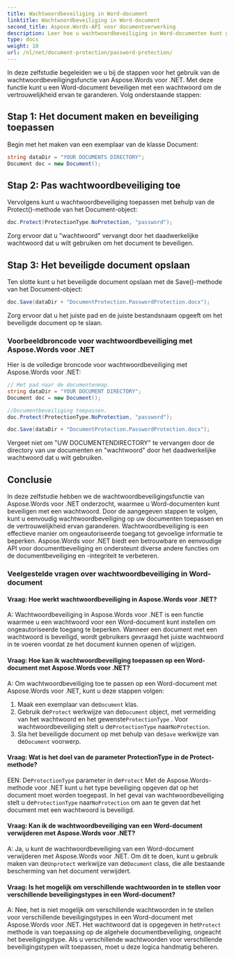 ```yaml
---
title: Wachtwoordbeveiliging in Word-document
linktitle: Wachtwoordbeveiliging in Word-document
second_title: Aspose.Words-API voor documentverwerking
description: Leer hoe u wachtwoordbeveiliging in Word-documenten kunt gebruiken met Aspose.Words voor .NET.
type: docs
weight: 10
url: /nl/net/document-protection/password-protection/
---
```

In deze zelfstudie begeleiden we u bij de stappen voor het gebruik van de wachtwoordbeveiligingsfunctie van Aspose.Words voor .NET. Met deze functie kunt u een Word-document beveiligen met een wachtwoord om de vertrouwelijkheid ervan te garanderen. Volg onderstaande stappen:

## Stap 1: Het document maken en beveiliging toepassen

Begin met het maken van een exemplaar van de klasse Document:

```csharp
string dataDir = "YOUR DOCUMENTS DIRECTORY";
Document doc = new Document();
```

## Stap 2: Pas wachtwoordbeveiliging toe

Vervolgens kunt u wachtwoordbeveiliging toepassen met behulp van de Protect()-methode van het Document-object:

```csharp
doc.Protect(ProtectionType.NoProtection, "password");
```

Zorg ervoor dat u "wachtwoord" vervangt door het daadwerkelijke wachtwoord dat u wilt gebruiken om het document te beveiligen.

## Stap 3: Het beveiligde document opslaan

Ten slotte kunt u het beveiligde document opslaan met de Save()-methode van het Document-object:

```csharp
doc.Save(dataDir + "DocumentProtection.PasswordProtection.docx");
```

Zorg ervoor dat u het juiste pad en de juiste bestandsnaam opgeeft om het beveiligde document op te slaan.

### Voorbeeldbroncode voor wachtwoordbeveiliging met Aspose.Words voor .NET

Hier is de volledige broncode voor wachtwoordbeveiliging met Aspose.Words voor .NET:

```csharp
// Het pad naar de documentenmap.
string dataDir = "YOUR DOCUMENT DIRECTORY";
Document doc = new Document();

//Documentbeveiliging toepassen.
doc.Protect(ProtectionType.NoProtection, "password");

doc.Save(dataDir + "DocumentProtection.PasswordProtection.docx");
```

Vergeet niet om "UW DOCUMENTENDIRECTORY" te vervangen door de directory van uw documenten en "wachtwoord" door het daadwerkelijke wachtwoord dat u wilt gebruiken.


## Conclusie

In deze zelfstudie hebben we de wachtwoordbeveiligingsfunctie van Aspose.Words voor .NET onderzocht, waarmee u Word-documenten kunt beveiligen met een wachtwoord. Door de aangegeven stappen te volgen, kunt u eenvoudig wachtwoordbeveiliging op uw documenten toepassen en de vertrouwelijkheid ervan garanderen. Wachtwoordbeveiliging is een effectieve manier om ongeautoriseerde toegang tot gevoelige informatie te beperken. Aspose.Words voor .NET biedt een betrouwbare en eenvoudige API voor documentbeveiliging en ondersteunt diverse andere functies om de documentbeveiliging en -integriteit te verbeteren.

### Veelgestelde vragen over wachtwoordbeveiliging in Word-document

#### Vraag: Hoe werkt wachtwoordbeveiliging in Aspose.Words voor .NET?

A: Wachtwoordbeveiliging in Aspose.Words voor .NET is een functie waarmee u een wachtwoord voor een Word-document kunt instellen om ongeautoriseerde toegang te beperken. Wanneer een document met een wachtwoord is beveiligd, wordt gebruikers gevraagd het juiste wachtwoord in te voeren voordat ze het document kunnen openen of wijzigen.

#### Vraag: Hoe kan ik wachtwoordbeveiliging toepassen op een Word-document met Aspose.Words voor .NET?

A: Om wachtwoordbeveiliging toe te passen op een Word-document met Aspose.Words voor .NET, kunt u deze stappen volgen:
1.  Maak een exemplaar van de`Document` klas.
2.  Gebruik de`Protect` werkwijze van de`Document` object, met vermelding van het wachtwoord en het gewenste`ProtectionType` . Voor wachtwoordbeveiliging stelt u de`ProtectionType` naar`NoProtection`.
3.  Sla het beveiligde document op met behulp van de`Save` werkwijze van de`Document` voorwerp.

#### Vraag: Wat is het doel van de parameter ProtectionType in de Protect-methode?

 EEN: De`ProtectionType` parameter in de`Protect` Met de Aspose.Words-methode voor .NET kunt u het type beveiliging opgeven dat op het document moet worden toegepast. In het geval van wachtwoordbeveiliging stelt u de`ProtectionType` naar`NoProtection` om aan te geven dat het document met een wachtwoord is beveiligd.

#### Vraag: Kan ik de wachtwoordbeveiliging van een Word-document verwijderen met Aspose.Words voor .NET?

 A: Ja, u kunt de wachtwoordbeveiliging van een Word-document verwijderen met Aspose.Words voor .NET. Om dit te doen, kunt u gebruik maken van de`Unprotect` werkwijze van de`Document` class, die alle bestaande bescherming van het document verwijdert.

#### Vraag: Is het mogelijk om verschillende wachtwoorden in te stellen voor verschillende beveiligingstypes in een Word-document?

 A: Nee, het is niet mogelijk om verschillende wachtwoorden in te stellen voor verschillende beveiligingstypes in een Word-document met Aspose.Words voor .NET. Het wachtwoord dat is opgegeven in het`Protect` methode is van toepassing op de algehele documentbeveiliging, ongeacht het beveiligingstype. Als u verschillende wachtwoorden voor verschillende beveiligingstypen wilt toepassen, moet u deze logica handmatig beheren.

